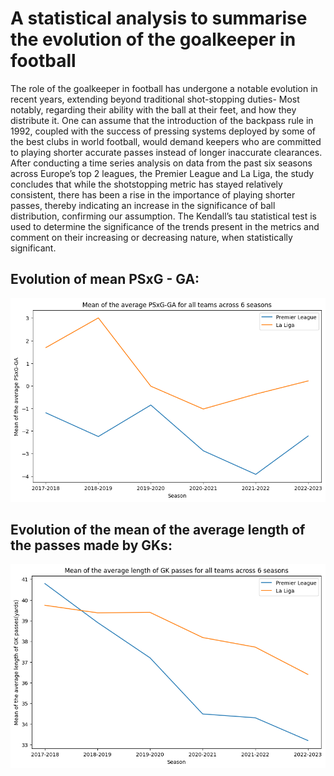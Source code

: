 
# A statistical analysis to summarise the evolution of the goalkeeper in football


The role of the goalkeeper in football has undergone a notable
evolution in recent years, extending beyond traditional shot-stopping
duties- Most notably, regarding their ability with the ball at their feet,
and how they distribute it. One can assume that the introduction of
the backpass rule in 1992, coupled with the success of pressing systems
deployed by some of the best clubs in world football, would demand
keepers who are committed to playing shorter accurate passes instead
of longer inaccurate clearances. After conducting a time series analysis
on data from the past six seasons across Europe’s top 2 leagues, the
Premier League and La Liga, the study concludes that while the shotstopping
metric has stayed relatively consistent, there has been a rise in
the importance of playing shorter passes, thereby indicating an increase
in the significance of ball distribution, confirming our assumption. The
Kendall’s tau statistical test is used to determine the significance of the
trends present in the metrics and comment on their increasing or decreasing
nature, when statistically significant.



## Evolution of mean PSxG - GA:


![](./psxg_minus_ga.png)



## Evolution of the mean of the average length of the passes made by GKs:


![](./avg_pass_length.png)




